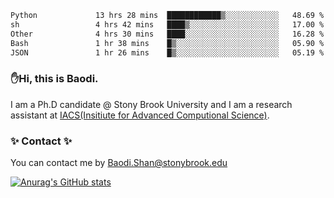 <!--START_SECTION:waka-->

```txt
Python             13 hrs 28 mins  ████████████▒░░░░░░░░░░░░   48.69 %
sh                 4 hrs 42 mins   ████▒░░░░░░░░░░░░░░░░░░░░   17.00 %
Other              4 hrs 30 mins   ████░░░░░░░░░░░░░░░░░░░░░   16.28 %
Bash               1 hr 38 mins    █▒░░░░░░░░░░░░░░░░░░░░░░░   05.90 %
JSON               1 hr 26 mins    █▒░░░░░░░░░░░░░░░░░░░░░░░   05.19 %
```

<!--END_SECTION:waka-->

### ✋Hi, this is Baodi. 

I am a Ph.D candidate @ Stony Brook University and I am a research assistant at [IACS(Insitiute for Advanced Computional Science)](https://iacs.stonybrook.edu/).

### ✨ Contact ✨

You can contact me by [Baodi.Shan@stonybrook.edu](mailto:Baodi.Shan@stonybrook.edu)

[![Anurag's GitHub stats](https://github-readme-stats.vercel.app/api?username=lwshanbd&theme=jolly&show_icons=true&count_private=true&include_all_commits=true)](https://github.com/anuraghazra/github-readme-stats)



<!--
**lwshanbd/lwshanbd** is a ✨ _special_ ✨ repository because its `README.md` (this file) appears on your GitHub profile.

Here are some ideas to get you started:

- 🔭 I’m currently working on ...
- 🌱 I’m currently learning ...
- 👯 I’m looking to collaborate on ...
- 🤔 I’m looking for help with ...
- 💬 Ask me about ...
- 📫 How to reach me: ...
- 😄 Pronouns: ...
- ⚡ Fun fact: ...
-->
